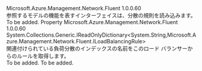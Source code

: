 <Type Name="IHasLoadBalancingRules" FullName="Microsoft.Azure.Management.Network.Fluent.IHasLoadBalancingRules">
  <TypeSignature Language="C#" Value="public interface IHasLoadBalancingRules" />
  <TypeSignature Language="ILAsm" Value=".class public interface auto ansi abstract IHasLoadBalancingRules" />
  <TypeSignature Language="DocId" Value="T:Microsoft.Azure.Management.Network.Fluent.IHasLoadBalancingRules" />
  <TypeSignature Language="VB.NET" Value="Public Interface IHasLoadBalancingRules" />
  <TypeSignature Language="F#" Value="type IHasLoadBalancingRules = interface" />
  <AssemblyInfo>
    <AssemblyName>Microsoft.Azure.Management.Network.Fluent</AssemblyName>
    <AssemblyVersion>1.0.0.60</AssemblyVersion>
  </AssemblyInfo>
  <Interfaces />
  <Docs>
    <summary>
            参照するモデルの機能を表すインターフェイスは、分散の規則を読み込みます。
            </summary>
    <remarks>To be added.</remarks>
  </Docs>
  <Members>
    <Member MemberName="LoadBalancingRules">
      <MemberSignature Language="C#" Value="public System.Collections.Generic.IReadOnlyDictionary&lt;string,Microsoft.Azure.Management.Network.Fluent.ILoadBalancingRule&gt; LoadBalancingRules { get; }" />
      <MemberSignature Language="ILAsm" Value=".property instance class System.Collections.Generic.IReadOnlyDictionary`2&lt;string, class Microsoft.Azure.Management.Network.Fluent.ILoadBalancingRule&gt; LoadBalancingRules" />
      <MemberSignature Language="DocId" Value="P:Microsoft.Azure.Management.Network.Fluent.IHasLoadBalancingRules.LoadBalancingRules" />
      <MemberSignature Language="VB.NET" Value="Public ReadOnly Property LoadBalancingRules As IReadOnlyDictionary(Of String, ILoadBalancingRule)" />
      <MemberSignature Language="F#" Value="member this.LoadBalancingRules : System.Collections.Generic.IReadOnlyDictionary&lt;string, Microsoft.Azure.Management.Network.Fluent.ILoadBalancingRule&gt;" Usage="Microsoft.Azure.Management.Network.Fluent.IHasLoadBalancingRules.LoadBalancingRules" />
      <MemberType>Property</MemberType>
      <AssemblyInfo>
        <AssemblyName>Microsoft.Azure.Management.Network.Fluent</AssemblyName>
        <AssemblyVersion>1.0.0.60</AssemblyVersion>
      </AssemblyInfo>
      <ReturnValue>
        <ReturnType>System.Collections.Generic.IReadOnlyDictionary&lt;System.String,Microsoft.Azure.Management.Network.Fluent.ILoadBalancingRule&gt;</ReturnType>
      </ReturnValue>
      <Docs>
        <summary>
            関連付けられている負荷分散のインデックスの名前をこのロード バランサーからのルールを取得します。
            </summary>
        <value>To be added.</value>
        <remarks>To be added.</remarks>
      </Docs>
    </Member>
  </Members>
</Type>